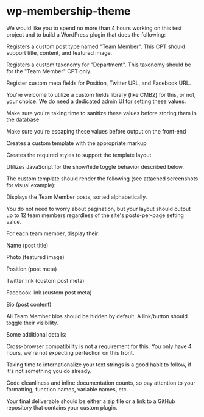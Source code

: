 # wp-membership-theme

We would like you to spend no more than 4 hours working on this test project and to build a WordPress plugin that does the following:


Registers a custom post type named "Team Member". This CPT should support title, content, and featured image.

Registers a custom taxonomy for "Department". This taxonomy should be for the "Team Member" CPT only.

Register custom meta fields for Position, Twitter URL, and Facebook URL.

You're welcome to utilize a custom fields library (like CMB2) for this, or not, your choice. We do need a dedicated admin UI for setting these values.

Make sure you're taking time to sanitize these values before storing them in the database

Make sure you're escaping these values before output on the front-end 

Creates a custom template with the appropriate markup

Creates the required styles to support the template layout

Utilizes JavaScript for the show/hide toggle behavior described below.


The custom template should render the following (see attached screenshots for visual example):

Displays the Team Member posts, sorted alphabetically.

You do not need to worry about pagination, but your layout should output up to 12 team members regardless of the site's posts-per-page setting value.

For each team member, display their:

Name (post title)

Photo (featured image)

Position (post meta)

Twitter link (custom post meta)

Facebook link (custom post meta)

Bio (post content)

All Team Member bios should be hidden by default. A link/button should toggle their visibility.


Some additional details:

Cross-browser compatibility is not a requirement for this. You only have 4 hours, we're not expecting perfection on this front.

Taking time to internationalize your text strings is a good habit to follow, if it's not something you do already.

Code cleanliness and inline documentation counts, so pay attention to your formatting, function names, variable names, etc.

Your final deliverable should be either a zip file or a link to a GitHub repository that contains your custom plugin.
